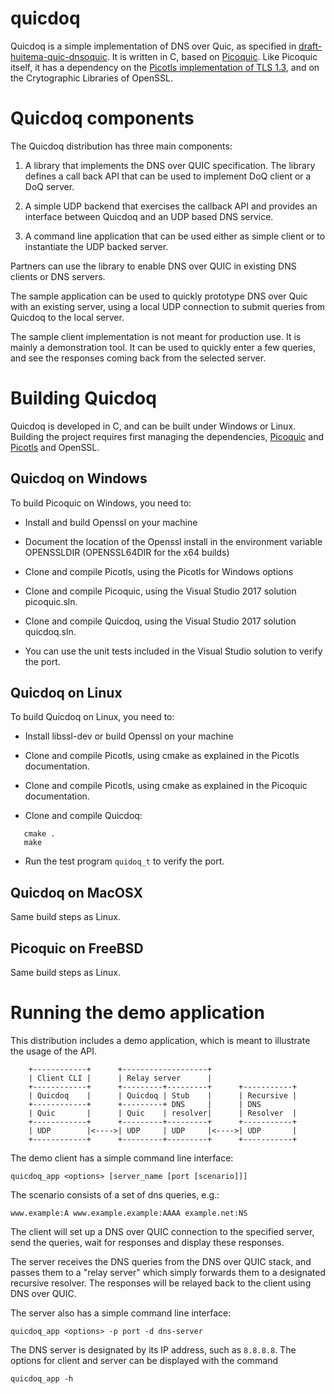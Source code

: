 # quicdoq

Quicdoq is a simple implementation of DNS over Quic, as specified in
[draft-huitema-quic-dnsoquic](https://datatracker.ietf.org/doc/draft-huitema-quic-dnsoquic/).
It is written in C, based on [Picoquic](https://github.com/private-octopus/picoquic).
Like Picoquic itself, it has a dependency
on the [Picotls implementation of TLS 1.3](https://github.com/h2o/picotls),
and on the Crytographic Libraries of OpenSSL.

# Quicdoq components

The Quicdoq distribution has three main components:

1) A library that implements the DNS over QUIC specification. 
   The library defines a call back API that can be used to implement DoQ client or a DoQ server.

2) A simple UDP backend that exercises the callback API and provides an interface
   between Quicdoq and an UDP based DNS service. 

3) A command line application that can be used either as simple client or to
   instantiate the UDP backed server.

Partners can use the library to enable DNS over QUIC in existing DNS clients or DNS servers.

The sample application can be used to quickly prototype DNS over Quic with an existing
server, using a local UDP connection to submit queries from Quicdoq to the local server.

The sample client implementation is not meant for production use. It is mainly a
demonstration tool. It can be used to quickly enter a few queries, and see the responses
coming back from the selected server.

# Building Quicdoq

Quicdoq is developed in C, and can be built under Windows or Linux. Building the
project requires first managing the dependencies, 
[Picoquic](https://github.com/private-octopus/picoquic) and
[Picotls](https://github.com/h2o/picotls)
and OpenSSL. 

## Quicdoq on Windows

To build Picoquic on Windows, you need to:

 * Install and build Openssl on your machine

 * Document the location of the Openssl install in the environment variable OPENSSLDIR
   (OPENSSL64DIR for the x64 builds)

 * Clone and compile Picotls, using the Picotls for Windows options

 * Clone and compile Picoquic, using the Visual Studio 2017 solution picoquic.sln.

 * Clone and compile Quicdoq, using the Visual Studio 2017 solution quicdoq.sln.

 * You can use the unit tests included in the Visual Studio solution to verify the port.

## Quicdoq on Linux

To build Quicdoq on Linux, you need to:

 * Install libssl-dev or build Openssl on your machine

 * Clone and compile Picotls, using cmake as explained in the Picotls documentation.

 * Clone and compile Picotls, using cmake as explained in the Picoquic documentation.

 * Clone and compile Quicdoq:
~~~
   cmake .
   make
~~~
 * Run the test program `quidoq_t` to verify the port.

## Quicdoq on MacOSX

Same build steps as Linux.

## Picoquic on FreeBSD

Same build steps as Linux.

# Running the demo application

This distribution includes a demo application, which is meant to illustrate the usage of
the API. 

```
    +------------+      +-------------------+
    | Client CLI |      | Relay server      |
    +------------+      +---------+---------+      +-----------+
    | Quicdoq    |      | Quicdoq | Stub    |      | Recursive |
    +------------+      +---------+ DNS     |      | DNS 
    | Quic       |      | Quic    | resolver|      | Resolver  |
    +------------+      +---------+---------+      +-----------+     
    | UDP        |<---->| UDP     | UDP     |<---->| UDP       |
    +------------+      +---------+---------+      +-----------+ 
```
The demo client has a simple command line interface:
```
quicdoq_app <options> [server_name [port [scenario]]]
```
The scenario consists of a set of dns queries, e.g.:
```
www.example:A www.example.example:AAAA example.net:NS
```
The client will set up a DNS over QUIC connection to the specified server,
send the queries, wait for responses and display these responses.

The server receives the DNS queries from the DNS over QUIC stack, and passes
them to a "relay server" which simply forwards them to a designated
recursive resolver. The responses will be relayed back to the client
using DNS over QUIC.

The server also has a simple command line interface:
```
quicdoq_app <options> -p port -d dns-server
```
The DNS server is designated by its IP address, such as `8.8.8.8`.
The options for client and server can be displayed with the command
```
quicdoq_app -h
```


